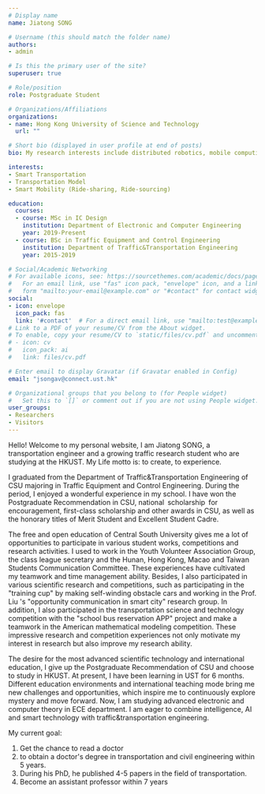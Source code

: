 ```yaml
---
# Display name
name: Jiatong SONG

# Username (this should match the folder name)
authors:
- admin

# Is this the primary user of the site?
superuser: true

# Role/position
role: Postgraduate Student

# Organizations/Affiliations
organizations:
- name: Hong Kong University of Science and Technology
  url: ""

# Short bio (displayed in user profile at end of posts)
bio: My research interests include distributed robotics, mobile computing and programmable matter.

interests:
- Smart Transportation
- Transportation Model
- Smart Mobility (Ride-sharing, Ride-sourcing)

education:
  courses:
  - course: MSc in IC Design
    institution: Department of Electronic and Computer Engineering 
    year: 2019-Present
  - course: BSc in Traffic Equipment and Control Engineering
    institution: Department of Traffic&Transportation Engineering
    year: 2015-2019

# Social/Academic Networking
# For available icons, see: https://sourcethemes.com/academic/docs/page-builder/#icons
#   For an email link, use "fas" icon pack, "envelope" icon, and a link in the
#   form "mailto:your-email@example.com" or "#contact" for contact widget.
social:
- icon: envelope
  icon_pack: fas
  link: '#contact'  # For a direct email link, use "mailto:test@example.org".
# Link to a PDF of your resume/CV from the About widget.
# To enable, copy your resume/CV to `static/files/cv.pdf` and uncomment the lines below.
# - icon: cv
#   icon_pack: ai
#   link: files/cv.pdf

# Enter email to display Gravatar (if Gravatar enabled in Config)
email: "jsongav@connect.ust.hk"

# Organizational groups that you belong to (for People widget)
#   Set this to `[]` or comment out if you are not using People widget.
user_groups:
- Researchers
- Visitors
---
```

Hello! Welcome to my personal website, I am Jiatong SONG, a transportation engineer and a growing traffic research student who are studying at the HKUST. My Life motto is: to create, to experience.

I graduated from the Department of Traffic&Transportation Engineering of CSU majoring in Traffic Equipment and Control Engineering. During the period, I enjoyed a wonderful experience in my school. I have won the Postgraduate Recommendation in CSU, national scholarship for encouragement, first-class scholarship and other awards in CSU, as well as the honorary titles of Merit Student and Excellent Student Cadre.

The free and open education of Central South University gives me a lot of opportunities to participate in various student works, competitions and research activities. I used to work in the Youth Volunteer Association Group, the class league secretary and the Hunan, Hong Kong, Macao and Taiwan Students Communication Committee. These experiences have cultivated my teamwork and time management ability. Besides, I also participated in various scientific research and competitions, such as participating in the "training cup" by making self-winding obstacle cars and working in the Prof. Liu 's "opportunity communication in smart city" research group. In addition, I also participated in the transportation science and technology competition with the "school bus reservation APP" project and make a teamwork in the American mathematical modeling competition. These impressive research and competition experiences not only motivate my interest in research but also improve my research ability.

The desire for the most advanced scientific technology and international education, I give up the Postgraduate Recommendation of CSU and choose to study in HKUST. At present, I have been learning in UST for 6 months. Different education environments and international teaching mode bring me new challenges and opportunities, which inspire me to continuously explore mystery and move forward. Now, I am studying advanced electronic and computer theory in ECE department.  I am eager to combine intelligence, AI and smart technology with traffic&transportation engineering.

My current goal:
1) Get the chance to read a doctor
2) to obtain a doctor's degree in transportation and civil engineering within 5 years.
3) During his PhD, he published 4-5 papers in the field of transportation.
4) Become an assistant professor within 7 years
